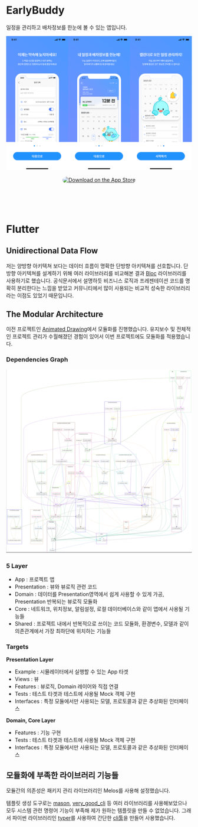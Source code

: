 # EarlyBuddy

일정을 관리하고 배차정보를 한눈에 볼 수 있는 앱입니다.


<img src="docs/earlybuddy_preview.png" width="800px"/>


<p align="center">
<a href="https://apps.apple.com/kr/app/earlybuddy/id6740133084" style="display: inline-block; overflow: hidden; border-radius: 13px; width: 200px; height: 83px;"><img src="https://tools.applemediaservices.com/api/badges/download-on-the-app-store/black/en-us?size=250x83&amp;releaseDate=1641254400&h=ddfff0c3bd61d9f88f53494b401881d3" alt="Download on the App Store" style="border-radius: 13px; width: 250px; height: 83px;"></a>
</p>

# Flutter

## **Unidirectional Data Flow**

저는 양방향 아키텍쳐 보다는 데이터 흐름이 명확한 단방향 아키텍쳐를 선호합니다. 단방향 아키텍쳐를 설계하기 위해 여러 라이브러리를 비교해본 결과 [Bloc](https://github.com/felangel/bloc) 라이브러리를 사용하기로 했습니다. 공식문서에서 설명하듯 비즈니스 로직과 프레젠테이션 코드를 명확히 분리한다는 느낌을 받았고 커뮤니티에서 많이 사용되는 비교적 성숙한 라이브러리라는 이점도 있었기 때문입니다.

## The Modular Architecture

이전 프로젝트인 [Animated Drawing](https://www.notion.so/Animated-Drawing-a94f8955118848eaaaa50a7ecced8007?pvs=21)에서 모듈화를 진행했습니다. 유지보수 및 전체적인 프로젝트 관리가 수월해졌던 경험이 있어서 이번 프로젝트에도 모듈화를 적용했습니다. 

### **Dependencies Graph**

<img src="docs/dependencies_graph.png" width="800px"/>

### 5 Layer

- App : 프로젝트 앱
- Presentation : 뷰와 뷰로직 관련 코드
- Domain : 데이터를 Presentation영역에서 쉽게 사용할 수 있게 가공, Presentation 반복되는 뷰로직 모듈화
- Core : 네트워크, 위치정보, 알림설정, 로컬 데이터베이스와 같이 앱에서 사용될 기능들
- Shared : 프로젝트 내에서 반복적으로 쓰이는 코드 모듈화, 환경변수, 모델과 같이 의존관계에서 가장 최하단에 위치하는 기능들

### Targets

**Presentation Layer**

- Example : 시뮬레이터에서 실행할 수 있는 App 타겟
- Views : 뷰
- Features : 뷰로직, Domain 레이어와 직접 연결
- Tests : 테스트 타겟과 테스트에 사용될 Mock 객체 구현
- Interfaces : 특정 모듈에서만 사용되는 모델, 프로토콜과 같은 추상화된 인터페이스

**Domain, Core Layer**

- Features : 기능 구현
- Tests : 테스트 타겟과 테스트에 사용될 Mock 객체 구현
- Interfaces : 특정 모듈에서만 사용되는 모델, 프로토콜과 같은 추상화된 인터페이스

## 모듈화에 부족한 라이브러리 기능들

모듈간의 의존성은 패키지 관리 라이브러리인 Melos를 사용해 설정했습니다.

템플릿 생성 도구로는 [mason](https://github.com/felangel/mason), [very_good_cli](https://github.com/VeryGoodOpenSource/very_good_cli) 등 여러 라이브러리를 사용해보았으나 모두 시스템 관련 명령어 기능이 부족해 제가 원하는 템플릿을 만들 수 없었습니다. 그래서 파이썬 라이브러리인 [typer](https://typer.tiangolo.com/)를 사용하여 간단한 [cli툴](https://pypi.org/project/tma_flutter/)을 만들어 사용했습니다.
